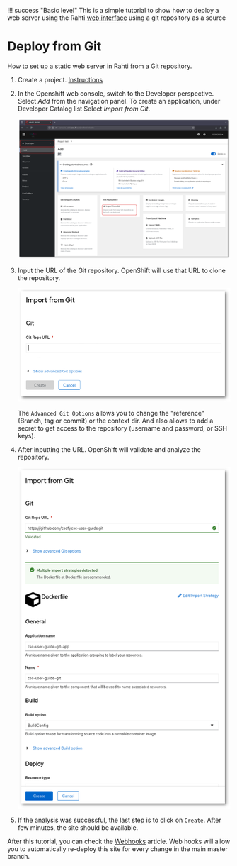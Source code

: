 
!!! success "Basic level"
    This is a simple tutorial to show how to deploy a web server using the Rahti [web interface](../usage/getting_started.md) using a git repository as a source

# Deploy from Git

How to set up a static web server in Rahti from a Git repository.

1. Create a project. [Instructions](../usage/projects_and_quota.md)

1. In the Openshift web console, switch to the Developer perspective. Select _Add_ from the navigation panel. To create an application, under Developer Catalog list Select _Import from Git_. 

    ![click_git](../../../img/click_git.png)

1. Input the URL of the Git repository. OpenShift will use that URL to clone the repository.  

    ![import_from_git](../../../img/import_from_git_1.png)

    The `Advanced Git Options` allows you to change the "reference" (Branch, tag or commit) or the context dir. And also allows to add a secret to get access to the repository (username and password, or SSH keys).

1. After inputting the URL. OpenShift will validate and analyze the repository. 

    ![import_from_git](../../../img/import_from_git_2.png)

1. If the analysis was successful, the last step is to click on `Create`. After few minutes, the site should be available.

After this tutorial, you can check the [Webhooks](webhooks.md) article. Web hooks will allow you to automatically re-deploy this site for every change in the main master branch.
